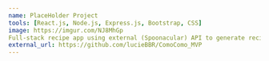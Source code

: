 ```yaml
---
name: PlaceHolder Project
tools: [React.js, Node.js, Express.js, Bootstrap, CSS]
image: https://imgur.com/NJ8MhGp
Full-stack recipe app using external (Spoonacular) API to generate recipes based on the ingredients in the user's fridge; Users can view details about each recipe and save it to favorites.
external_url: https://github.com/lucieBBR/ComoComo_MVP
---
```

